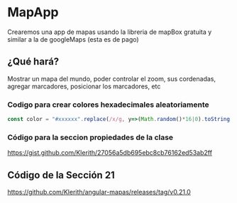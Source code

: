# MapApp

Crearemos una app de mapas usando la libreria de mapBox gratuita y similar a la de googleMaps (esta es de pago)

## ¿Qué hará?

Mostrar un mapa del mundo, poder controlar el zoom, sus cordenadas, agregar marcadores, posicionar los marcadores, etc

### Codigo para crear colores hexadecimales aleatoriamente

```javascript
const color = "#xxxxxx".replace(/x/g, y=>(Math.random()*16|0).toString(16));
```

### Código para la seccion propiedades de la clase

<https://gist.github.com/Klerith/27056a5db695ebc8cb76162ed53ab2ff>

## Código de la Sección 21

<https://github.com/Klerith/angular-mapas/releases/tag/v0.21.0>
